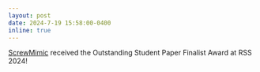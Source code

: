 ```yaml
---
layout: post
date: 2024-7-19 15:58:00-0400
inline: true
---
```


[ScrewMimic](https://robin-lab.cs.utexas.edu/ScrewMimic/) received the Outstanding Student Paper Finalist Award at RSS 2024!